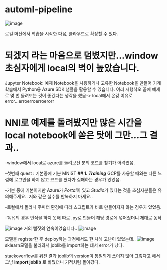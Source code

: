 # automl-pipeline
![image](https://user-images.githubusercontent.com/46089347/68933580-4cbce680-07d8-11ea-9230-190e80ab18f4.png)

로컬 머신에서 학습을 시작한 다음, 클라우드로 확장할 수 있다.

# 되겠지 라는 마음으로 덤볐지만...window 초심자에게 local의 벽이 높았습니다.
Jupyter Notebook: 예제 Notebook을 사용하거나 고유한 Notebook을 만들어 기계 학습에서 Python용 Azure SDK 샘플을 활용할 수 있습니다.
여러 시행착오 끝에 예제로 몇 번 돌려보는 것이 좋겠다는 생각을 했음-> local에서 온갖 이유로 error...erroerroerroerorr

# NNI로 예제를 돌려봤지만 많은 시간을 local notebook에 쏟은 탓에 그만...그 결과..
-window에서 local로 azure를 돌려보신 분의 코드를 찾기가 어려웠음.

-첫번째 quest : 기본중에 기분 MNIST
***## 1. Training***
GCP를 사용할 때와는 다른 느낌에 로그인을 하지 않고 코드를 쳤다가 실패하는 경우가 있었음.

-기본 중에 기본이지만 Azure가 
*Portal*이 있고 *Studio*가 있다는 것을 초심자분들은 유의해주세요.. 저와 같은 실수를 반복하지 마세요..

-로컬에서 돌리니 주피터 환경에 따라 스크립트가 바로 만들어지지 않는 경우가 있었음.

-%%의 경우 인식을 하지 못해 따로 .py로 만들어 해당 경로에 넣어줬더니 제대로 동작

![image](https://user-images.githubusercontent.com/46089347/68934498-1da77480-07da-11ea-85a1-c3cbfc3a4d6a.png)
거의 뻘짓의 연속이었습니다..
![image](https://user-images.githubusercontent.com/46089347/68934638-5f381f80-07da-11ea-9252-5c10abbfb952.png)

모델을 register한 후 deploy하는 과정에서도 한 차례 고난이 있었는데..
![image](https://user-images.githubusercontent.com/46089347/68934898-eb4a4700-07da-11ea-9e62-ec189f76ae57.png)
sklearn모델을 불러와서 joblib를 import하는 데서 error가 났다. 

stackoverflow를 뒤진 결과 joblib의 version이 통일되게 쓰이지 않아 그렇다고 해서 그냥 **import joblib** 로 바꿨더니 기적처럼 돌아갔다.

